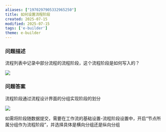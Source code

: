 ```yaml
---
aliases: ["1970297905332965250"]
title: 如何设置流程阶段
created: 2025-07-15
modified: 2025-07-15
tags: ['e-builder']
theme: e-builder
---
```


### 问题描述

流程列表中记录中部分流程的流程阶段，这个流程阶段是如何写入的？

![](https://myhelpdoc.oss-cn-heyuan.aliyuncs.com/mdimages/88fb0d5d844ef2ca8d5ead088fe0d2ad.jpg)

### 问题答案

流程阶段通过流程设计界面的分组实现阶段的划分

![](https://myhelpdoc.oss-cn-heyuan.aliyuncs.com/mdimages/ba1d4df640030c5cd0711f6da18ae023.jpg)

如需将阶段随数据提交，需要在工作流的基础设置-流程阶段设置中，开启“节点所属分组作为流程阶段”，并选择具体是横向分组还是纵向分组

